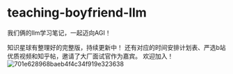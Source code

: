 # teaching-boyfriend-llm

我们俩的llm学习笔记，一起迈向AGI！

知识星球有整理好的完整版，持续更新中！
还有对应的时间安排计划表、严选b站优质视频和知乎帖，邀请了大厂面试官作为嘉宾。
欢迎加入！
![701e628968baeb4f4c34f919e323638](https://github.com/user-attachments/assets/b60e88f6-7199-4904-a883-29be7fe518d6)

